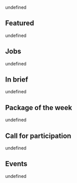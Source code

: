 <!-- 2017-11-16 -->

undefined

## Featured

undefined

## Jobs

undefined

## In brief

undefined

## Package of the week

undefined

## Call for participation

undefined

## Events

undefined
